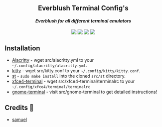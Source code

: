<h2 align="center">Everblush Terminal Config's</h2>

<p>
<h4 align="center"> <i>Everblush for all different terminal emulators</i> </h4>
</p> 
<p align="center"> 
<img src="https://img.shields.io/github/stars/Everblush/terminal-emulators?color=e5c76b&labelColor=22292b&style=for-the-badge"> <img src="https://img.shields.io/github/issues/Everblush/terminal-emulators?color=67b0e8&labelColor=22292b&style=for-the-badge">
<img src="https://img.shields.io/static/v1?label=license&message=MIT&color=8ccf7e&labelColor=22292b&style=for-the-badge">
<img src="https://img.shields.io/github/forks/Everblush/terminal-emulators?color=e74c4c&labelColor=1b2224&style=for-the-badge">
</p>

## Installation 

- [Alacritty](https://github.com/Everblush/terminal-emulators/tree/main/src/alacritty.yml) - wget src/alacritty.yml to your `~/.config/alacritty/alacritty.yml`. 
- [kitty](https://github.com/Everblush/terminal-emulators/tree/main/src/kitty.conf) - wget src/kitty.conf to your `~/.config/kitty/kitty.conf`.
- [st](https://github.com/Everblush/terminal-emulators/tree/main/st) - `sudo make install` into the cloned `src/st` directory.
- [xfce4-terminal](https://github.com/Everblush/terminal-emulators/tree/main/src/xfce4-terminal/terminalrc) - wget src/xfce4-terminal/terminalrc to your `~/.config/xfce4/terminal/terminalrc` 
- [gnome-terminal](https://github.com/Everblush/terminal-emulators/tree/main/src/gnome-terminal/Everblush.dconf) - visit src/gnome-terminal to get detailed instructions!

## Credits 💝
- [samuel](https://github.com/samuelnihbos)
